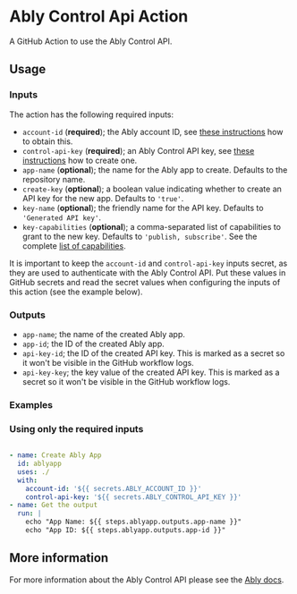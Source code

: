 # Ably Control Api Action

A GitHub Action to use the Ably Control API.

## Usage

### Inputs

The action has the following required inputs:

* `account-id` (**required**); the Ably account ID, see [these instructions](https://ably.com/documentation/control-api#account-id) how to obtain this.
* `control-api-key`  (**required**); an Ably Control API key, see [these instructions](https://ably.com/documentation/control-api#authentication) how to create one.
* `app-name` (**optional**); the name for the Ably app to create. Defaults to the repository name.
* `create-key` (**optional**); a boolean value indicating whether to create an API key for the new app. Defaults to `'true'`.
* `key-name` (**optional**); the friendly name for the API key. Defaults to `'Generated API key'`.
* `key-capabilities` (**optional**); a comma-separated list of capabilities to grant to the new key. Defaults to `'publish, subscribe'`. See the complete [list of capabilities](https://ably.com/documentation/core-features/authentication#capability-operations).

It is important to keep the `account-id` and `control-api-key` inputs secret, as they are used to authenticate with the Ably Control API. Put these values in GitHub secrets and read the secret values when configuring the inputs of this action (see the example below).

### Outputs

* `app-name`; the name of the created Ably app.
* `app-id`; the ID of the created Ably app.
* `api-key-id`; the ID of the created API key. This is marked as a secret so it won't be visible in the GitHub workflow logs.
* `api-key-key`; the key value of the created API key. This is marked as a secret so it won't be visible in the GitHub workflow logs.

### Examples 

### Using only the required inputs

```yml

- name: Create Ably App
  id: ablyapp
  uses: ./
  with:
    account-id: '${{ secrets.ABLY_ACCOUNT_ID }}'
    control-api-key: '${{ secrets.ABLY_CONTROL_API_KEY }}'
- name: Get the output
  run: |
    echo "App Name: ${{ steps.ablyapp.outputs.app-name }}"
    echo "App ID: ${{ steps.ablyapp.outputs.app-id }}"
```

## More information

For more information about the Ably Control API please see the [Ably docs](https://ably.com/documentation/control-api).
